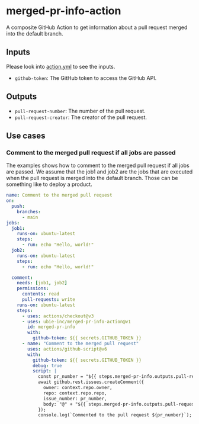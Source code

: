 # merged-pr-info-action

A composite GitHub Action to get information about a pull request merged into the default branch.

## Inputs
Please look into [action.yml](action.yml) to see the inputs.

- `github-token`: The GitHub token to access the GitHub API.

## Outputs
- `pull-request-number`: The number of the pull request.
- `pull-request-creator`: The creator of the pull request.

## Use cases

### Comment to the merged pull request if all jobs are passed
The examples shows how to comment to the merged pull request if all jobs are passed.
We assume that the job1 and job2 are the jobs that are executed when the pull request is merged into the default branch.
Those can be something like to deploy a product.

```yaml
name: Comment to the merged pull request
on:
  push:
    branches:
      - main
jobs:
  job1:
    runs-on: ubuntu-latest
    steps:
      - run: echo "Hello, world!"
  job2:
    runs-on: ubuntu-latest
    steps:
      - run: echo "Hello, world!"

  comment:
    needs: [job1, job2]
    permissions:
      contents: read
      pull-requests: write
    runs-on: ubuntu-latest
    steps:
      - uses: actions/checkout@v3
      - uses: ubie-inc/merged-pr-info-action@v1
        id: merged-pr-info
        with:
          github-token: ${{ secrets.GITHUB_TOKEN }}
      - name: "Comment to the merged pull request"
        uses: actions/github-script@v6
        with:
          github-token: ${{ secrets.GITHUB_TOKEN }}
          debug: true
          script: |
            const pr_number = "${{ steps.merged-pr-info.outputs.pull-request-number }}";
            await github.rest.issues.createComment({
              owner: context.repo.owner,
              repo: context.repo.repo,
              issue_number: pr_number,
              body: "@" + "${{ steps.merged-pr-info.outputs.pull-request-creator }}" +  " The jobs are passed!"
            });
            console.log(`Commented to the pull request ${pr_number}`);
```
